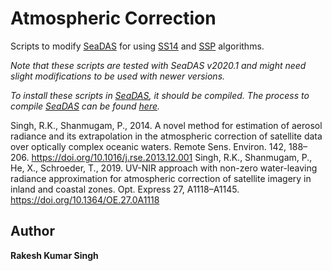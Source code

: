 # Atmospheric Correction
Scripts to modify [SeaDAS](https://seadas.gsfc.nasa.gov/) for using [SS14](https://doi.org/10.1016/j.rse.2013.12.001) and [SSP](https://doi.org/10.1364/OE.27.0A1118) algorithms.

*Note that these scripts are tested with SeaDAS v2020.1 and might need slight modifications to be used with newer versions.*


*To install these scripts in [SeaDAS](https://seadas.gsfc.nasa.gov/), it should be compiled. The process to compile [SeaDAS](https://seadas.gsfc.nasa.gov/) can be found [here](https://seadas.gsfc.nasa.gov/build_ocssw/#building-the-code).*

Singh, R.K., Shanmugam, P., 2014. A novel method for estimation of aerosol radiance and its extrapolation in the atmospheric correction of satellite data over optically complex oceanic waters. Remote Sens. Environ. 142, 188–206. https://doi.org/10.1016/j.rse.2013.12.001
Singh, R.K., Shanmugam, P., He, X., Schroeder, T., 2019. UV-NIR approach with non-zero water-leaving radiance approximation for atmospheric correction of satellite imagery in inland and coastal zones. Opt. Express 27, A1118–A1145. https://doi.org/10.1364/OE.27.0A1118


## Author
**Rakesh Kumar Singh**
